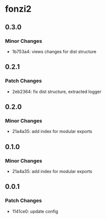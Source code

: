 # fonzi2

## 0.3.0

### Minor Changes

- 1b753a4: views changes for dist structure

## 0.2.1

### Patch Changes

- 2eb2364: fix dist structure, extracted logger

## 0.2.0

### Minor Changes

- 21a4a35: add index for modular exports

## 0.1.0

### Minor Changes

- 21a4a35: add index for modular exports

## 0.0.1

### Patch Changes

- 1141ce0: update config
